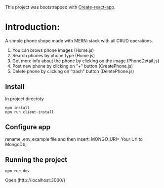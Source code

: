 This project was bootstrapped with [Create-react-app](https://github.com/facebook/create-react-app).
# Introduction:
A simple phone shope made with MERN-stack with all CRUD operations.
1. You can brows phone images (Home.js)
2. Search phones by phone type (Home.js)
3. Get more info about the phone by clicking on the image (PhoneDetail.js)
4. Post new phone by clicking on "+" button (CreatePhone.js)
5. Delete phone by clicking on "trash" button (DeletePhone.js)

## Install
In project directoty
 ```
 npm install
 npm run client-install
 ```
 ## Configure app
rename .env_example file and then insert:
MONGO_URI= Your Url to MongoDb;

## Running the project
```
npm run dev

```
Open (http://localhost:3000/)


